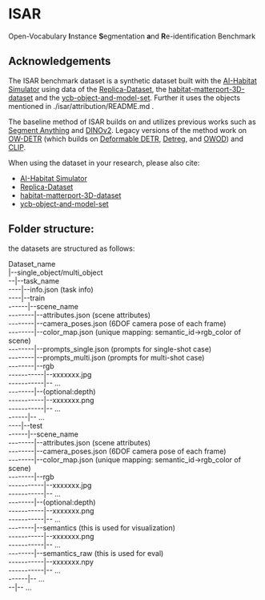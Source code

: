 # ISAR
Open-Vocabulary **I**nstance **S**egmentation **a**nd **R**e-identification Benchmark


## Acknowledgements
The ISAR benchmark dataset is a synthetic dataset built with the [AI-Habitat Simulator][habitat_link] using data of the [Replica-Dataset][Replica_link], the [habitat-matterport-3D-dataset][hm3d_link] and the [ycb-object-and-model-set][ycb_link]. Further it uses the objects mentioned in ./isar/attribution/README.md .

The baseline method of ISAR builds on and utilizes previous works such as [Segment Anything][SAM_link] and [DINOv2][dino_link]. 
Legacy versions of the method work on [OW-DETR][ow_detr_link]  (which builds on 
[Deformable DETR][deformable_detr_link], [Detreg][Detreg_link], and [OWOD][OWOD_link]) and [CLIP][clip_link].

[ow_detr_link]: https://github.com/akshitac8/OW-DETR
[deformable_detr_link]: https://github.com/fundamentalvision/Deformable-DETR
[Detreg_link]: https://github.com/amirbar/DETReg
[OWOD_link]: https://github.com/JosephKJ/OWOD
[clip_link]: https://github.com/openai/CLIP
[SAM_link]: https://github.com/facebookresearch/segment-anything
[dino_link]: https://github.com/facebookresearch/dinov2
[habitat_link]: https://github.com/facebookresearch/habitat-sim
[Replica_link]: https://github.com/facebookresearch/Replica-Dataset
[hm3d_link]: https://github.com/facebookresearch/habitat-matterport3d-dataset
[ycb_link]: https://www.ycbbenchmarks.com/

When using the dataset in your research, please also cite:
* [AI-Habitat Simulator][habitat_link]
* [Replica-Dataset][Replica_link]
* [habitat-matterport-3D-dataset][hm3d_link]
* [ycb-object-and-model-set][ycb_link]


## Folder structure:
the datasets are structured as follows:

Dataset_name <br>
|--single_object/multi_object <br>
--|--task_name <br>
----|--info.json (task info) <br>
----|--train <br>
------|--scene_name<br>
--------|--attributes.json (scene attributes) <br>
--------|--camera_poses.json (6DOF camera pose of each frame) <br>
--------|--color_map.json (unique mapping: semantic_id->rgb_color of scene) <br>
--------|--prompts_single.json (prompts for single-shot case) <br>
--------|--prompts_multi.json (prompts for multi-shot case) <br>
--------|--rgb <br>
-----------|--xxxxxxx.jpg <br>
-----------|-- ... <br>
--------|--(optional:depth) <br>
-----------|--xxxxxxx.png <br>
-----------|-- ... <br>
------|-- ... <br>
----|--test <br>
------|--scene_name<br>
--------|--attributes.json (scene attributes) <br>
--------|--camera_poses.json (6DOF camera pose of each frame) <br>
--------|--color_map.json (unique mapping: semantic_id->rgb_color of scene) <br>
--------|--rgb <br>
-----------|--xxxxxxx.jpg <br>
-----------|-- ... <br>
--------|--(optional:depth) <br>
-----------|--xxxxxxx.png <br>
-----------|-- ... <br>
--------|--semantics (this is used for visualization) <br>
-----------|--xxxxxxx.png <br>
-----------|-- ... <br>
--------|--semantics_raw (this is used for eval) <br>
-----------|--xxxxxxx.npy <br>
-----------|-- ... <br>
------|-- ... <br>
--|-- ... <br>